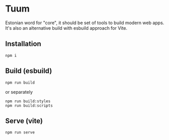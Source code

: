 # Tuum
Estonian word for "core", it should be set of tools to build modern web apps. It's also an alternative build with esbuild approach for Vite.

## Installation
```shell
npm i
```

## Build (esbuild)
```shell
npm run build
```
or separately
```shell
npm run build:styles
npm run build:scripts
```

## Serve (vite)
```shell
npm run serve
```
